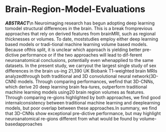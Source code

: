 # Brain-Region-Model-Evaluations



***ABSTRACT***\n
Neuroimaging research has begun adopting deep learning tomodel structural differences in the brain. This is a break fromprevious approaches that rely on derived features from brainMRI, such as regional thicknesses or volumes. To date, moststudies  employ  either  deep  learning  based  models  or  tradi-tional  machine  learning  volume  based  models.   Because  ofthis split, it is unclear which approach is yielding better pre-dictive performance or if the two approaches will lead to dif-ferent  neuroanatomical  conclusions,  potentially  even  whenapplied to the same datasets.  In the present study, we carryout the largest single study of sex differences in the brain us-ing 21,390 UK Biobank T1-weighted brain MRIs analyzedthrough both traditional and 3D convolutional neural network(3D-CNN)  models.   Through  comparing  performances,  wefind that 3D-CNNs, which derive 20 deep learning brain fea-tures, outperform traditional machine learning models using20 brain region volumes as features.  Through comparing re-gions highlighted by both approaches, we find good internalconsistency  between  traditional  machine  learning  and  deeplearning models, but poor overlap between these approaches.In  summary,  we  find  that  3D-CNNs  show  exceptional  pre-dictive performance, but may highlight neuroanatomical re-gions different from what would be found by volume-basedapproaches
